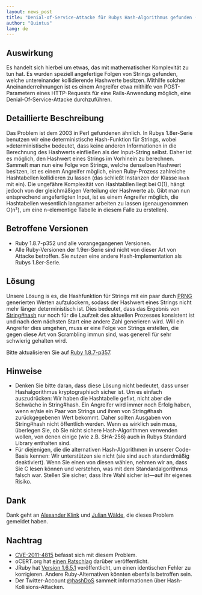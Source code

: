```yaml
---
layout: news_post
title: "Denial-of-Service-Attacke für Rubys Hash-Algorithmus gefunden (CVE-2011-4815)"
author: "Quintus"
lang: de
---
```


## Auswirkung

Es handelt sich hierbei um etwas, das mit mathematischer Komplexität zu
tun hat. Es wurden speziell angefertige Folgen von Strings gefunden,
welche untereinander kollidierende Hashwerte besitzen. Mithilfe solcher
Aneinanderreihnungen ist es einem Angreifer etwa mithilfe von
POST-Parametern eines HTTP-Requests für eine Rails-Anwendung möglich,
eine Denial-Of-Service-Attacke durchzuführen.

## Detaillierte Beschreibung

Das Problem ist dem 2003 in Perl gefundenen ähnlich. In Rubys
1.8er-Serie benutzen wir eine deterministische Hash-Funktion für
Strings, wobei »deterministisch« bedeutet, dass keine anderen
Informationen in die Berechnung des Hashwerts einfließen als der
Input-String selbst. Daher ist es möglich, den Hashwert eines Strings im
Vorhinein zu berechnen. Sammelt man nun eine Folge von Strings, welche
denselben Hashwert besitzen, ist es einem Angreifer möglich, einen
Ruby-Prozess zahlreiche Hashtabellen kollidieren zu lassen (das schließt
Instanzen der Klasse `Hash` mit ein). Die ungefähre Komplexität von
Hashtabllen liegt bei O(1), hängt jedoch von der gleichmäßigen
Verteilung der Hashwerte ab. Gibt man nun entsprechend angefertigten
Input, ist es einem Angreifer möglich, die Hashtabellen wesentlich
langsamer arbeiten zu lassen (genaugenommen O(n²), um eine n-elementige
Tabelle in diesem Falle zu erstellen).

## Betroffene Versionen

* Ruby 1.8.7-p352 und alle vorangegangenen Versionen.
* Alle Ruby-Versionen der 1.9er-Serie sind nicht von dieser Art von
  Attacke betroffen. Sie nutzen eine andere Hash-Implementation als
  Rubys 1.8er-Serie.

## Lösung

Unsere Lösung is es, die Hashfunktion für Strings mit ein paar durch
<abbr title="Pseudo Random Number Generator">PRNG</abbr>
generierten Werten aufzulockern, sodass der Hashwert eines Strings nicht
mehr länger deterministisch ist. Dies bedeutet, dass das Ergebnis von
[String#hash][1] nur noch für die Laufzeit des aktuellen Prozesses
konsistent ist und nach dem nächsten Start eine andere Zahl generieren
wird. Will ein Angreifer dies umgehen, muss er eine Folge von Strings
erstellen, die gegen diese Art von Scrambling immun sind, was generell
für sehr schwierig gehalten wird.

Bitte aktualisieren Sie auf [Ruby 1.8.7-p357][2].

## Hinweise

* Denken Sie bitte daran, dass diese Lösung nicht bedeutet, dass unser
  Hashalgorithmus kryptographisch sicher ist. Um es einfach
  auszudrücken: Wir haben die Hashtabelle gefixt, nicht aber die
  Schwäche in String#hash. Ein Angreifer wird immer noch Erfolg haben,
  wenn er/sie ein Paar von Strings und ihren von String#hash
  zurückgegebenen Wert bekommt. Daher sollten Ausgaben von String#hash
  nicht öffentlich werden. Wenn es wirklich sein muss, überlegen Sie, ob
  Sie nicht sichere Hash-Algorithmen verwenden wollen, von denen einige
  (wie z.B. SHA-256) auch in Rubys Standard Library enthalten sind.
* Für diejenigen, die die alternativen Hash-Algorithmen in unserer
  Code-Basis kennen: Wir unterstützen sie nicht (sie sind auch
  standardmäßig deaktiviert). Wenn Sie einen von diesen wählen, nehmen
  wir an, dass Sie C lesen können und verstehen, was mit dem
  Standardalgorithmus falsch war. Stellen Sie sicher, dass Ihre Wahl
  sicher ist—auf ihr eigenes Risiko.

## Dank

Dank geht an [Alexander Klink](mailto:alexander.klink@nruns.com) und
[Julian Wälde](mailto:jwaelde@cdc.informatik.tu-darmstadt.de), die
dieses Problem gemeldet haben.

## Nachtrag

* [CVE-2011-4815][3] befasst sich mit diesem Problem.
* oCERT.org hat [einen Ratschlag][4] darüber veröffentlicht.
* JRuby hat [Version 1.6.5.1][5] veröffentlicht, um einen identischen
  Fehler zu korrigieren. Andere Ruby-Alternativen könnten ebenfalls
  betroffen sein.
* Der Twitter-Account [@hashDoS][6] sammelt informationen über
  Hash-Kollisions-Attacken.



[1]: http://ruby-doc.org/core-1.8.7/String.html#method-i-hash
[2]: http://blade.nagaokaut.ac.jp/cgi-bin/scat.rb/ruby/ruby-talk/391606
[3]: http://cve.mitre.org/cgi-bin/cvename.cgi?name=CVE-2011-4815
[4]: http://www.ocert.org/advisories/ocert-2011-003.html
[5]: http://jruby.org/2011/12/27/jruby-1-6-5-1
[6]: https://twitter.com/#!/hashDoS
